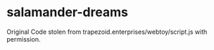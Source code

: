 # salamander-dreams

Original Code stolen from trapezoid.enterprises/webtoy/script.js with permission.
